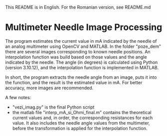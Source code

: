 This README is in English.
For the Romanian version, see README.md

# Multimeter Needle Image Processing

The program estimates the current value in mA indicated by the needle of an analog multimeter using OpenCV and MATLAB.
In the folder "poze_dem" there are several images corresponding to known needle positions.
An interpolation function was build based on those values and the angle indicated by the needle.
The angle (in degrees) is calculated using Python (version 3.10.12), and the interpolation function is implemented in MATLAB.

In short, the program extracts the needle angle from an image, puts it into the function, and the result is the estimated value in mA.
For better accuracy, more images are recommended.

A few notes:
- "vezi_imag.py" is the final Python script
- the matlab file "interp_mA_si_Ohmi_final.m" contains the theoretical current values and, in order, the corresponding resistances for each value. It also includes the needle angle values from the multimeter, before the transformation is applied for the interpolation function.
